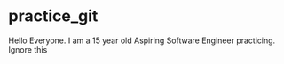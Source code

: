# practice_git
Hello Everyone. I am a 15 year old Aspiring Software Engineer practicing. Ignore this